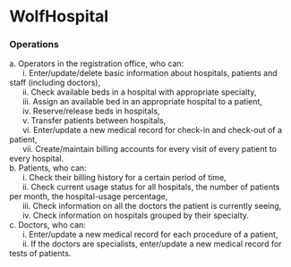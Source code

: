# WolfHospital
### Operations
a.	Operators in the registration office, who can:<br>
&nbsp;&nbsp;&nbsp;&nbsp;&nbsp;&nbsp;i. Enter/update/delete basic information about hospitals, patients and staff (including doctors), <br>
&nbsp;&nbsp;&nbsp;&nbsp;&nbsp;&nbsp;ii. Check available beds in a hospital with appropriate specialty, <br>
&nbsp;&nbsp;&nbsp;&nbsp;&nbsp;&nbsp;iii. Assign an available bed in an appropriate hospital to a patient, <br>
&nbsp;&nbsp;&nbsp;&nbsp;&nbsp;&nbsp;iv.	Reserve/release beds in hospitals, <br>
&nbsp;&nbsp;&nbsp;&nbsp;&nbsp;&nbsp;v. Transfer patients between hospitals, <br>
&nbsp;&nbsp;&nbsp;&nbsp;&nbsp;&nbsp;vi.	Enter/update a new medical record for check-in and check-out of a patient, <br>
&nbsp;&nbsp;&nbsp;&nbsp;&nbsp;&nbsp;vii. Create/maintain billing accounts for every visit of every patient to every hospital. <br>
b.	Patients, who can: <br>
&nbsp;&nbsp;&nbsp;&nbsp;&nbsp;&nbsp;i. Check their billing history for a certain period of time, <br>
&nbsp;&nbsp;&nbsp;&nbsp;&nbsp;&nbsp;ii. Check current usage status for all hospitals, the number of patients per month, the hospital-usage percentage, <br>
&nbsp;&nbsp;&nbsp;&nbsp;&nbsp;&nbsp;iii. Check information on all the doctors the patient is currently seeing, <br>
&nbsp;&nbsp;&nbsp;&nbsp;&nbsp;&nbsp;iv. Check information on hospitals grouped by their specialty. <br>
c.	Doctors, who can: <br>
&nbsp;&nbsp;&nbsp;&nbsp;&nbsp;&nbsp;i. Enter/update a new medical record for each procedure of a patient, <br>
&nbsp;&nbsp;&nbsp;&nbsp;&nbsp;&nbsp;ii.	If the doctors are specialists, enter/update a new medical record for tests of patients.<br> 
